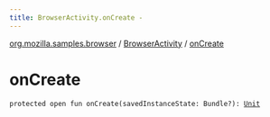 ```yaml
---
title: BrowserActivity.onCreate - 
---
```


[org.mozilla.samples.browser](../index.html) / [BrowserActivity](index.html) / [onCreate](./on-create.html)

# onCreate

`protected open fun onCreate(savedInstanceState: Bundle?): `[`Unit`](https://kotlinlang.org/api/latest/jvm/stdlib/kotlin/-unit/index.html)